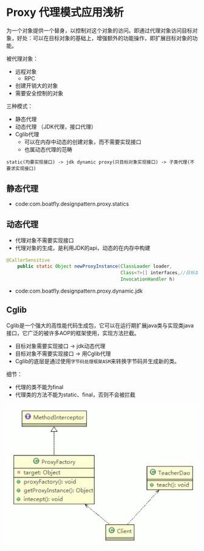 # Proxy 代理模式应用浅析

为一个对象提供一个替身，以控制对这个对象的访问。即通过代理对象访问目标对象，好处：可以在目标对象的基础上，增强额外的功能操作，即扩展目标对象的功能。

被代理对象：
- 远程对象
  - RPC
- 创建开销大的对象
- 需要安全控制的对象

三种模式：
- 静态代理
- 动态代理 （JDK代理，接口代理）
- Cglib代理
  - 可以在内存中动态的创建对象，而不需要实现接口
  - 也属动态代理的范畴


`static(均要实现接口) -> jdk dynamic proxy(只目标对象实现接口) -> 子类代理(不要求实现接口)`
  

## 静态代理
- code:com.boatfly.designpattern.proxy.statics
## 动态代理
- 代理对象不需要实现接口
- 代理对象的生成，是利用JDK的api，动态的在内存中构建

```java
@CallerSensitive
    public static Object newProxyInstance(ClassLoader loader,
                                          Class<?>[] interfaces,//目标类实现的接口
                                          InvocationHandler h)
```
- code:com.boatfly.designpattern.proxy.dynamic.jdk

## Cglib
Cglib是一个强大的高性能代码生成包，它可以在运行期扩展java类与实现类java接口，它广泛的被许多AOP的框架使用，实现方法拦截。
- 目标对象需要实现接口 -> jdk动态代理
- 目标对象不需要实现接口 -> 用Cglib代理
- Cglib的底层是通过使用`字节码处理框架ASM`来转换字节码并生成新的类。

细节：
- 代理的类不能为final
- 代理类的方法不能为static、final，否则不会被拦截

![Cglib实现代理](./cglib/cglib.png)



